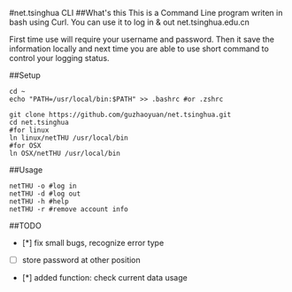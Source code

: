 #net.tsinghua CLI
##What's this
This is a Command Line program writen in bash using Curl. You can use it to log in & out net.tsinghua.edu.cn

First time use will require your username and password. Then it save the information locally and next time you are able to use short command to control your logging status.

##Setup

	cd ~
	echo "PATH=/usr/local/bin:$PATH" >> .bashrc #or .zshrc
	
	git clone https://github.com/guzhaoyuan/net.tsinghua.git
	cd net.tsinghua
	#for linux
	ln linux/netTHU /usr/local/bin
	#for OSX
	ln OSX/netTHU /usr/local/bin
	
##Usage
	
	netTHU -o #log in
	netTHU -d #log out
	netTHU -h #help
	netTHU -r #remove account info
	
##TODO
- [*] fix small bugs, recognize error type
- [ ] store password at other position
- [*] added function: check current data usage